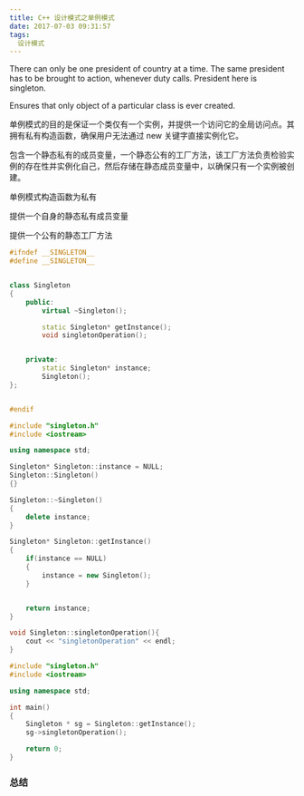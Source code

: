 ```yaml
---
title: C++ 设计模式之单例模式
date: 2017-07-03 09:31:57
tags:
  设计模式
---
```



There can only be one president of country at a time. The same president has to be brought to action, whenever duty calls. President here is singleton.


Ensures that only object of a particular class is ever created.



单例模式的目的是保证一个类仅有一个实例，并提供一个访问它的全局访问点。其拥有私有构造函数，确保用户无法通过 new 关键字直接实例化它。

包含一个静态私有的成员变量，一个静态公有的工厂方法，该工厂方法负责检验实例的存在性并实例化自己，然后存储在静态成员变量中，以确保只有一个实例被创建。


单例模式构造函数为私有

提供一个自身的静态私有成员变量

提供一个公有的静态工厂方法


```cpp
#ifndef __SINGLETON__
#define __SINGLETON__


class Singleton
{
    public:
        virtual ~Singleton();

        static Singleton* getInstance();
        void singletonOperation();


    private:
        static Singleton* instance;
        Singleton();
};


#endif
```

```cpp
#include "singleton.h"
#include <iostream>

using namespace std;

Singleton* Singleton::instance = NULL;
Singleton::Singleton()
{}

Singleton::~Singleton()
{
    delete instance;
}

Singleton* Singleton::getInstance()
{
    if(instance == NULL)
    {
        instance = new Singleton();
    }


    return instance;
}

void Singleton::singletonOperation(){
    cout << "singletonOperation" << endl;
}

```

```cpp
#include "singleton.h"
#include <iostream>

using namespace std;

int main()
{
    Singleton * sg = Singleton::getInstance();
    sg->singletonOperation();

    return 0;
}

```


### 总结
